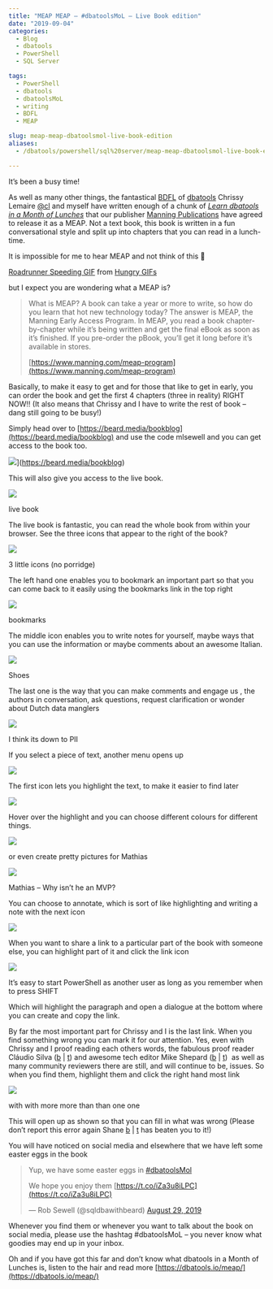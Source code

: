 ```yaml
---
title: "MEAP MEAP – #dbatoolsMoL – Live Book edition"
date: "2019-09-04"
categories:
  - Blog
  - dbatools
  - PowerShell
  - SQL Server

tags:
  - PowerShell
  - dbatools
  - dbatoolsMoL
  - writing
  - BDFL
  - MEAP

slug: meap-meap-dbatoolsmol-live-book-edition
aliases:
  - /dbatools/powershell/sql%20server/meap-meap-dbatoolsmol-live-book-edition/

---
```

It’s been a busy time!

As well as many other things, the fantastical [BDFL](https://en.wikipedia.org/wiki/Benevolent_dictator_for_life) of [dbatools](https://dbatools.io) Chrissy Lemaire [@cl](https://twitter.com/cl) and myself have written enough of a chunk of _[Learn dbatools in a Month of Lunches](https://beard.media/bookblog)_ that our publisher [Manning Publications](https://beard.media/bookblog) have agreed to release it as a MEAP. Not a text book, this book is written in a fun conversational style and split up into chapters that you can read in a lunch-time.

It is impossible for me to hear MEAP and not think of this 🙂

[Roadrunner Speeding GIF](https://tenor.com/view/hungry-coyote-looney-tunes-gif-5063446) from [Hungry GIFs](https://tenor.com/search/hungry-gifs)

but I expect you are wondering what a MEAP is?

> What is MEAP?
> A book can take a year or more to write, so how do you learn that hot new technology today? The answer is MEAP, the Manning Early Access Program. In MEAP, you read a book chapter-by-chapter while it’s being written and get the final eBook as soon as it’s finished. If you pre-order the pBook, you’ll get it long before it’s available in stores.
>
> [https://www.manning.com/meap-program](https://www.manning.com/meap-program)

Basically, to make it easy to get and for those that like to get in early, you can order the book and get the first 4 chapters (three in reality) RIGHT NOW!! (It also means that Chrissy and I have to write the rest of book – dang still going to be busy!)

Simply head over to [https://beard.media/bookblog](https://beard.media/bookblog) and use the code mlsewell and you can get access to the book too.

![](https://blog.robsewell.com/assets/uploads/2019/08/meap.png)](https://beard.media/bookblog)

This will also give you access to the live book.

![](https://blog.robsewell.com/assets/uploads/2019/09/livebook.png)

live book

The live book is fantastic, you can read the whole book from within your browser. See the three icons that appear to the right of the book?

![](https://blog.robsewell.com/assets/uploads/2019/09/stuffage.png)

3 little icons (no porridge)

The left hand one enables you to bookmark an important part so that you can come back to it easily using the bookmarks link in the top right

![](https://blog.robsewell.com/assets/uploads/2019/09/bookmark.png)

bookmarks

The middle icon enables you to write notes for yourself, maybe ways that you can use the information or maybe comments about an awesome Italian.

![](https://blog.robsewell.com/assets/uploads/2019/09/satori.png)

Shoes

The last one is the way that you can make comments and engage us , the authors in conversation, ask questions, request clarification or wonder about Dutch data manglers

![](https://blog.robsewell.com/assets/uploads/2019/09/sander.png)

I think its down to PII

If you select a piece of text, another menu opens up

![](https://blog.robsewell.com/assets/uploads/2019/09/highlight.png)

The first icon lets you highlight the text, to make it easier to find later

![](https://blog.robsewell.com/assets/uploads/2019/09/highlightyellow.png)

Hover over the highlight and you can choose different colours for different things.

![](https://blog.robsewell.com/assets/uploads/2019/09/image.png)

or even create pretty pictures for Mathias

![](https://blog.robsewell.com/assets/uploads/2019/09/pretty.png)

Mathias – Why isn’t he an MVP?

You can choose to annotate, which is sort of like highlighting and writing a note with the next icon

![](https://blog.robsewell.com/assets/uploads/2019/09/other-users.png)

When you want to share a link to a particular part of the book with someone else, you can highlight part of it and click the link icon

![](https://blog.robsewell.com/assets/uploads/2019/09/linkylinky.png)

It’s easy to start PowerShell as another user as long as you remember when to press SHIFT

Which will highlight the paragraph and open a dialogue at the bottom where you can create and copy the link.

By far the most important part for Chrissy and I is the last link. When you find something wrong you can mark it for our attention. Yes, even with Chrissy and I proof reading each others words, the fabulous proof reader Cláudio Silva ([b](https://claudioessilva.eu/) | [t](https://twitter.com/claudioessilva)) and awesome tech editor Mike Shepard ([b](https://powershellstation.com/) | [t](https://twitter.com/MikeShepard70))  as well as many community reviewers there are still, and will continue to be, issues. So when you find them, highlight them and click the right hand most link

![](https://blog.robsewell.com/assets/uploads/2019/09/withwith.png)

with with more more than than one one

This will open up as shown so that you can fill in what was wrong (Please don’t report this error again Shane [b](https://nocolumnname.blog/) | [t](https://twitter.com/SOZDBA) has beaten you to it!)

You will have noticed on social media and elsewhere that we have left some easter eggs in the book

> Yup, we have some easter eggs in [#dbatoolsMol](https://twitter.com/hashtag/dbatoolsMol?src=hash&ref_src=twsrc%5Etfw)
>
> We hope you enjoy them [https://t.co/iZa3u8iLPC](https://t.co/iZa3u8iLPC)
>
> — Rob Sewell (@sqldbawithbeard) [August 29, 2019](https://twitter.com/sqldbawithbeard/status/1167116661503266819?ref_src=twsrc%5Etfw)

Whenever you find them or whenever you want to talk about the book on social media, please use the hashtag #dbatoolsMoL – you never know what goodies may end up in your inbox.

Oh and if you have got this far and don’t know what dbatools in a Month of Lunches is, listen to the hair and read more [https://dbatools.io/meap/](https://dbatools.io/meap/)
